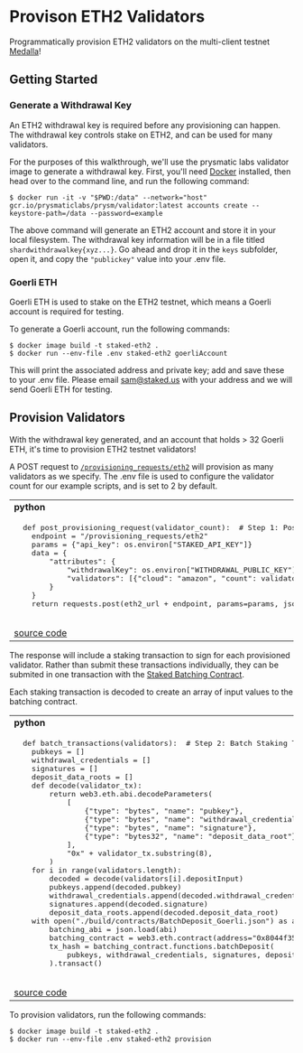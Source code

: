 # Provison ETH2 Validators

Programmatically provision ETH2 validators on the multi-client testnet [Medalla](https://github.com/goerli/medalla/blob/master/medalla/README.md)!

## Getting Started

### Generate a Withdrawal Key
An ETH2 withdrawal key is required before any provisioning can happen. The withdrawal key controls stake on ETH2, and can be used for many validators.

For the purposes of this walkthrough, we'll use the prysmatic labs validator image to generate a withdrawal key. First, you'll need [Docker](https://docs.docker.com/get-docker/) installed, then head over to the command line, and run the following command:

```
$ docker run -it -v "$PWD:/data" --network="host" gcr.io/prysmaticlabs/prysm/validator:latest accounts create --keystore-path=/data --password=example
```

The above command will generate an ETH2 account and store it in your local filesystem. The withdrawal key information will be in a file titled ``shardwithdrawalkey{xyz...}``. Go ahead and drop it in the ``keys`` subfolder, open it, and copy the ``"publickey"`` value into your .env file.

### Goerli ETH
Goerli ETH is used to stake on the ETH2 testnet, which means a Goerli account is required for testing.

To generate a Goerli account, run the following commands:

```
$ docker image build -t staked-eth2 .
$ docker run --env-file .env staked-eth2 goerliAccount
```

This will print the associated address and private key; add and save these to your .env file. Please email sam@staked.us with your address and we will send Goerli ETH for testing. 

## Provision Validators

With the withdrawal key generated, and an account that holds > 32 Goerli ETH, it's time to provision ETH2 testnet validators! 

A POST request to [``/provisioning_requests/eth2``](https://staked.gitbook.io/staked/staking-api/node-provisioning-api#post-provisioning-request) will provision as many validators as we specify. The .env file is used to configure the validator count for our example scripts, and is set to 2 by default.

<table>
<tr>
<td>
  <b>python</b>
</td>
</tr>
<tr>
<td>
  <pre lang="python">
  def post_provisioning_request(validator_count):  # Step 1: Post Provisioning Request
    endpoint = "/provisioning_requests/eth2"
    params = {"api_key": os.environ["STAKED_API_KEY"]}
    data = {
        "attributes": {
            "withdrawalKey": os.environ["WITHDRAWAL_PUBLIC_KEY"],
            "validators": [{"cloud": "amazon", "count": validator_count}],
        }
    }
    return requests.post(eth2_url + endpoint, params=params, json=data)
  </pre>
</td>
</tr>
<tr>
<td>
  <a href="https://github.com/Stakedllc/code-samples/blob/develop/eth2/python/provision.py#L12">source code</a>
</td>
</tr>
</table>

The response will include a staking transaction to sign for each provisioned validator. Rather than submit these transactions individually, they can be submited in one transaction with the [Staked Batching Contract](https://staked.gitbook.io/staked/staking-api/node-provisioning-api#submit-transactions-to-the-batching-contract).

Each staking transaction is decoded to create an array of input values to the batching contract. 

<table>
<tr>
<td>
  <b>python</b>
</td>
</tr>
<tr>
<td>
  <pre lang="python">
  def batch_transactions(validators):  # Step 2: Batch Staking Transactions
    pubkeys = []
    withdrawal_credentials = []
    signatures = []
    deposit_data_roots = []
    def decode(validator_tx):
        return web3.eth.abi.decodeParameters(
            [
                {"type": "bytes", "name": "pubkey"},
                {"type": "bytes", "name": "withdrawal_credentials"},
                {"type": "bytes", "name": "signature"},
                {"type": "bytes32", "name": "deposit_data_root"},
            ],
            "0x" + validator_tx.substring(8),
        )
    for i in range(validators.length):
        decoded = decode(validators[i].depositInput)
        pubkeys.append(decoded.pubkey)
        withdrawal_credentials.append(decoded.withdrawal_credentials)
        signatures.append(decoded.signature)
        deposit_data_roots.append(decoded.deposit_data_root)
    with open("./build/contracts/BatchDeposit_Goerli.json") as abi:
        batching_abi = json.load(abi)
        batching_contract = web3.eth.contract(address="0x8044f3513E32701908C3E8F745b507E619F5a519", abi=batching_abi)
        tx_hash = batching_contract.functions.batchDeposit(
            pubkeys, withdrawal_credentials, signatures, deposit_data_roots
        ).transact()
  </pre>
</td>
</tr>
<tr>
<td>
  <a href="https://github.com/Stakedllc/code-samples/blob/develop/eth2/python/provision.py#L12">source code</a>
</td>
</tr>
</table>

To provision validators, run the following commands:

```
$ docker image build -t staked-eth2 .
$ docker run --env-file .env staked-eth2 provision
```


